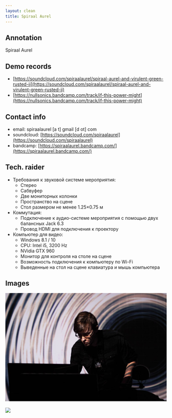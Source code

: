 ```yaml
---
layout: clean
title: Spiraal Aurel
---
```


## Annotation

Spiraal Aurel

## Demo records

- [https://soundcloud.com/spiraalaurel/spiraal-aurel-and-virulent-green-rusted-ii](https://soundcloud.com/spiraalaurel/spiraal-aurel-and-virulent-green-rusted-ii)
- [https://nullsonics.bandcamp.com/track/if-this-power-might](https://nullsonics.bandcamp.com/track/if-this-power-might)

## Contact info

- email: spiraalaurel [a t] gmail [d ot] com
- soundcloud: [https://soundcloud.com/spiraalaurel](https://soundcloud.com/spiraalaurel)
- bandcamp: [https://spiraalaurel.bandcamp.com/](https://spiraalaurel.bandcamp.com/)

## Tech. raider

- Требования к звуковой системе мероприятия:
  - Стерео
  - Сабвуфер
  - Две мониторных колонки
  - Пространство на сцене
  - Стол размером не менее 1.25×0.75 м
- Коммутация:
  - Подключение к аудио-системе мероприятия с помощью двух балансных Jack 6.3
  - Провод HDMI для подключения к проектору
- Компьютер для видео:
  - Windows 8.1 / 10
  - CPU: Intel i5, 3200 Hz
  - NVidia GTX 960
  - Монитор для контроля на столе на сцене
  - Возможность подключения к компьютеру по Wi-Fi
  - Выведенные на стол на сцене клавиатура и мышь компьютера


## Images

<a href="/img/sa/1.jpg" target="_blank"><img src="/img/sa/1.jpg"></a>
<br/><br/>
<a href="/img/sa/2.jpg" target="_blank"><img src="/img/sa/2.jpg"></a>


